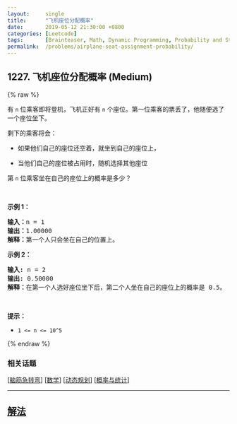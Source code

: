 ```yaml
---
layout:     single
title:      "飞机座位分配概率"
date:       2019-05-12 21:30:00 +0800
categories: [Leetcode]
tags:       [Brainteaser, Math, Dynamic Programming, Probability and Statistics]
permalink:  /problems/airplane-seat-assignment-probability/
---
```


## 1227. 飞机座位分配概率 (Medium)

{% raw %}

<p>有 <code>n</code> 位乘客即将登机，飞机正好有 <code>n</code> 个座位。第一位乘客的票丢了，他随便选了一个座位坐下。</p>

<p>剩下的乘客将会：</p>

<ul>
	<li>
	<p>如果他们自己的座位还空着，就坐到自己的座位上，</p>
	</li>
	<li>当他们自己的座位被占用时，随机选择其他座位</li>
</ul>

<p>第 <code>n</code>&nbsp;位乘客坐在自己的座位上的概率是多少？</p>

<p>&nbsp;</p>

<p><strong>示例 1：</strong></p>

<pre>
<strong>输入：</strong>n = 1
<strong>输出：</strong>1.00000
<strong>解释：</strong>第一个人只会坐在自己的位置上。</pre>

<p><strong>示例 2：</strong></p>

<pre>
<strong>输入:</strong> n = 2
<strong>输出:</strong> 0.50000
<strong>解释：</strong>在第一个人选好座位坐下后，第二个人坐在自己的座位上的概率是 0.5。
</pre>

<p>&nbsp;</p>

<p><strong>提示：</strong></p>

<ul>
	<li><code>1 &lt;= n &lt;= 10^5</code></li>
</ul>

{% endraw %}

### 相关话题
  [[脑筋急转弯](https://github.com/awesee/leetcode/tree/main/tag/brainteaser/README.md)]
  [[数学](https://github.com/awesee/leetcode/tree/main/tag/math/README.md)]
  [[动态规划](https://github.com/awesee/leetcode/tree/main/tag/dynamic-programming/README.md)]
  [[概率与统计](https://github.com/awesee/leetcode/tree/main/tag/probability-and-statistics/README.md)]

---

## [解法](https://github.com/awesee/leetcode/tree/main/problems/airplane-seat-assignment-probability)
